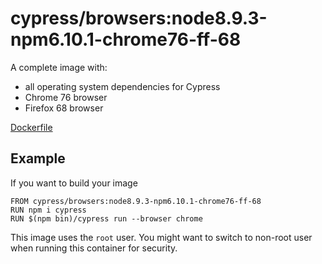 # cypress/browsers:node8.9.3-npm6.10.1-chrome76-ff-68

A complete image with:
- all operating system dependencies for Cypress
- Chrome 76 browser
- Firefox 68 browser

[Dockerfile](Dockerfile)

## Example

If you want to build your image

```
FROM cypress/browsers:node8.9.3-npm6.10.1-chrome76-ff-68
RUN npm i cypress
RUN $(npm bin)/cypress run --browser chrome
```

This image uses the `root` user. You might want to switch to non-root
user when running this container for security.
